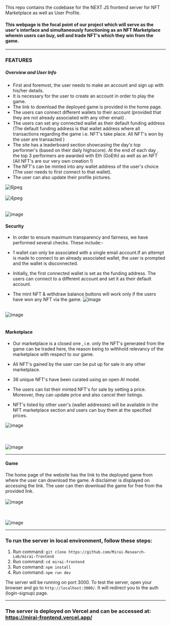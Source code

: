 This repo contains the codebase for the NEXT JS frontend server for NFT Marketplace as well as User Profile.

#### This webpage is the focal point of our project which will serve as the user's interface and simultaneously functioning as an NFT Marketplace wherein users can buy, sell and trade NFT's which they win from the game.

---

### FEATURES

##### Overview and User Info
- First and foremost, the user needs to make an account and sign up with his/her details.
- It is necessary for the user to create an account in order to play the game.
- The link to download the deployed game is provided in the home page.
- The users can connect different wallets to their account (provided that they are not already associated with any other email) .
- The users can set any connected wallet as their default funding address (The default funding address is that wallet address where all transactions regarding the game i.e. NFT's take place. All NFT's won by the user are transacted )
- The site has a leaderboard section showcasing the day's top performer's (based on their daily highscore). At the end of each day , the top 3 performers are awarded with Eth (GoEth) as well as an NFT (All NFT's are our very own creation !)
- The NFT's can be minted into any wallet address of the user's choice (The user needs to first connect to that wallet).
- The user can also update their profile pictures.

![6jpeg](https://user-images.githubusercontent.com/96298187/202830046-f55f9499-dbc4-4fe0-a959-02470e44ae31.jpeg)
<br/>
<br/>
![4jpeg](https://user-images.githubusercontent.com/96298187/202830065-d1f1e93a-c7b8-4d1d-acbf-deac8d951dfb.jpeg)
<br/>
<br/>
<br/>
![image](https://user-images.githubusercontent.com/96298187/202830684-b8c74c71-9886-4a3f-8500-82abd538aca8.png)


#### Security 
- In order to ensure maximum transparency and fairness, we have performed several checks. These include:-
 - 1 wallet can only be associated with a single email account.If an attempt is made to connect to an already associated wallet, the user is prompted and the wallet is disconnected.

  - Initially, the first connected wallet is set as the funding address. The users can connect to a different account and set it as their default account.

  - The mint NFT & withdraw balance buttons will work only if the users have won any NFT via the game.
  ![image](https://user-images.githubusercontent.com/96298187/202830372-852da701-36a8-4bc6-9c0d-38d3fbb16009.png)
<br/><br/>

![image](https://user-images.githubusercontent.com/96298187/202830298-7e6a3a84-3b85-464b-b6f1-d1838b27938f.png)
<br/><br/>

#### Marketplace
- Our marketplace is a closed one , i.e. only the NFT's generated from the game can be traded here, the reason being to withhold relevancy of the marketplace with respect to our game. 

- All NFT's gained by the user can be put up for sale in any other marketplace.

- 36 unique NFT's have been curated using an open AI model.

- The users can list their minted NFT's for sale by setting a price. Moreover, they can update price and also cancel their listings.

- NFT's listed by other user's (wallet addresses) will be available in the NFT marketplace section and users can buy them at the specified prices.  

![image](https://user-images.githubusercontent.com/96298187/202830243-0ecb28f6-b4df-4eeb-b682-467c25c817e1.png)
<br/>
<br/>
<br/>
<br/>
![image](https://user-images.githubusercontent.com/96298187/202830481-c7272e28-8d4c-4956-a414-9f613080ceda.png)

---
#### Game 

The home page of the website has the link to the deployed game from where the user can download the game. A disclaimer is displayed on accessing the link. The user can
then download the game for free from the provided link.
<br/><br/>
![image](https://user-images.githubusercontent.com/96298187/202830608-88218c7a-4416-4717-9439-a58f3bf16422.png)

<br/><br/>
![image](https://user-images.githubusercontent.com/96298187/202830612-c4f678d1-27fa-4305-b6dc-a61a35464c61.png)

---
### To run the server in local environment, follow these steps:

1. Run command: `git clone https://github.com/Mirai-Research-Lab/mirai-frontend`
2. Run command: `cd mirai-frontend`
3. Run command: `npm install`
4. Run command: `npm run dev`

The server will be running on port 3000.
To test the server, open your browser and go to `http://localhost:3000/`. It will redirect you to the auth (login-signup) page.

---

### The server is deployed on Vercel and can be accessed at: https://mirai-frontend.vercel.app/
